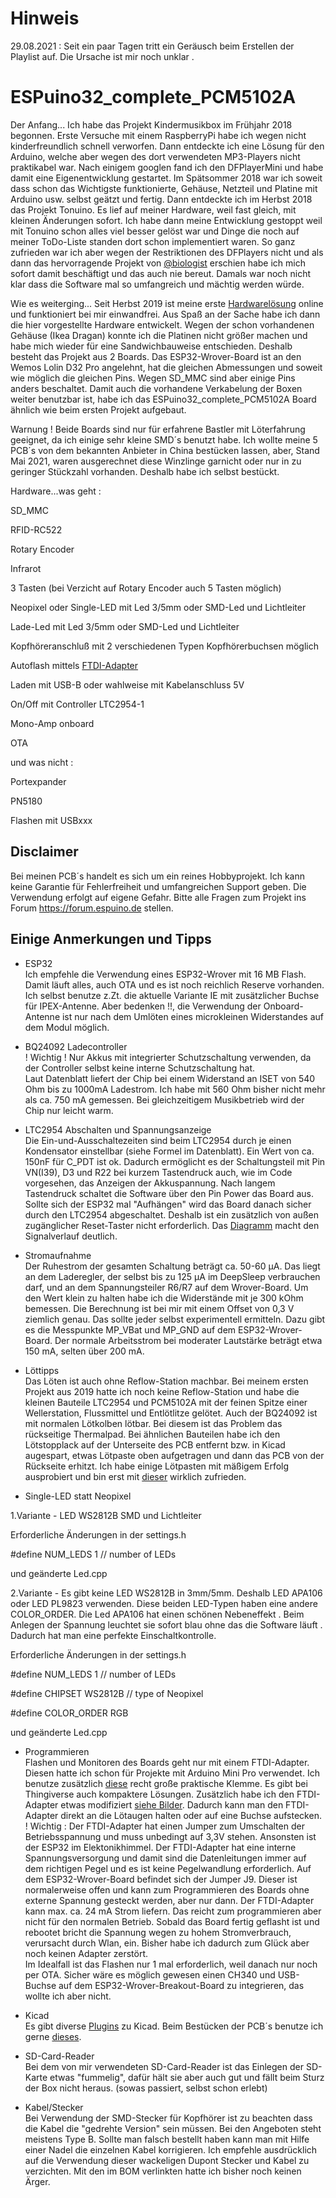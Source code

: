 # Hinweis 
29.08.2021 : Seit ein paar Tagen tritt ein Geräusch beim Erstellen der Playlist auf. Die Ursache ist mir noch unklar . 

# ESPuino32_complete_PCM5102A
 
Der Anfang... Ich habe das Projekt Kindermusikbox im Frühjahr 2018 begonnen. Erste Versuche mit einem RaspberryPi habe ich wegen nicht kinderfreundlich schnell verworfen. Dann entdeckte ich eine Lösung für den Arduino, welche aber wegen des dort verwendeten MP3-Players nicht praktikabel war. Nach einigem googlen fand ich den DFPlayerMini und habe damit eine Eigenentwicklung gestartet. Im Spätsommer 2018 war ich soweit dass schon das Wichtigste funktionierte, Gehäuse, Netzteil und Platine mit Arduino usw. selbst geätzt und fertig. Dann entdeckte ich im Herbst 2018 das Projekt Tonuino. Es lief auf meiner Hardware, weil fast gleich, mit kleinen Änderungen sofort. Ich habe dann meine Entwicklung gestoppt weil mit Tonuino schon alles viel besser gelöst war und Dinge die noch auf meiner ToDo-Liste standen dort schon implementiert waren. So ganz zufrieden war ich aber wegen der Restriktionen des DFPlayers nicht und als dann das hervorragende Projekt von [@biologist](https://github.com/biologist79/ESPuino) erschien habe ich mich sofort damit beschäftigt und das auch nie bereut. Damals war noch nicht klar dass die Software mal so umfangreich und mächtig werden würde.

Wie es weiterging... Seit Herbst 2019 ist meine erste [Hardwarelösung](https://u.pcloud.link/publink/show?code=kZjJVKkZOYso9U99qILNOMm5ehliaFtxldWX) online und funktioniert bei mir einwandfrei. Aus Spaß an der Sache habe ich dann die hier vorgestellte Hardware entwickelt. Wegen der schon vorhandenen Gehäuse (Ikea Dragan) konnte ich die Platinen nicht größer machen und habe mich wieder für eine Sandwichbauweise entschieden. Deshalb besteht das Projekt aus 2 Boards. Das ESP32-Wrover-Board ist an den Wemos Lolin D32 Pro angelehnt, hat die gleichen Abmessungen und soweit wie möglich die gleichen Pins. Wegen SD_MMC sind aber einige Pins anders beschaltet. Damit auch die vorhandene Verkabelung der Boxen weiter benutzbar ist, habe ich das ESPuino32_complete_PCM5102A Board ähnlich wie beim ersten Projekt aufgebaut.

Warnung ! Beide Boards sind nur für erfahrene Bastler mit Löterfahrung geeignet, da ich einige sehr kleine SMD´s benutzt habe.
Ich wollte meine 5 PCB´s von dem bekannten Anbieter in China bestücken lassen, aber, Stand Mai 2021, waren ausgerechnet diese Winzlinge garnicht oder nur in zu geringer Stückzahl vorhanden. Deshalb habe ich selbst bestückt. 


Hardware...was geht :

SD_MMC

RFID-RC522

Rotary Encoder

Infrarot

3 Tasten (bei Verzicht auf Rotary Encoder auch 5 Tasten möglich)

Neopixel oder Single-LED mit Led 3/5mm oder SMD-Led und Lichtleiter

Lade-Led mit Led 3/5mm oder SMD-Led und Lichtleiter

Kopfhöreranschluß mit 2 verschiedenen Typen Kopfhörerbuchsen möglich

Autoflash mittels [FTDI-Adapter](https://de.aliexpress.com/item/32519490747.html?spm=a2g0o.productlist.0.0.915730e8V31VMC&algo_pvid=8c902908-0d1e-43ba-9fd9-eee5b9eb5d2f&algo_exp_id=8c902908-0d1e-43ba-9fd9-eee5b9eb5d2f-0&pdp_ext_f=%7B%22sku_id%22%3A%2257445169811%22%7D)

Laden mit USB-B oder wahlweise mit Kabelanschluss 5V

On/Off mit Controller LTC2954-1

Mono-Amp onboard

OTA

und was nicht :

Portexpander

PN5180

Flashen mit USBxxx                  

## Disclaimer
Bei meinen PCB´s handelt es sich um ein reines Hobbyprojekt. Ich kann keine Garantie für Fehlerfreiheit und umfangreichen Support geben. Die Verwendung erfolgt auf eigene Gefahr. Bitte alle Fragen zum Projekt ins Forum https://forum.espuino.de stellen. 

## Einige Anmerkungen und Tipps

* ESP32  
Ich empfehle die Verwendung eines ESP32-Wrover mit 16 MB Flash. Damit läuft alles, auch OTA und es ist noch reichlich Reserve vorhanden. Ich selbst benutze z.Zt. die aktuelle Variante IE mit zusätzlicher Buchse für IPEX-Antenne. Aber bedenken  !!, die Verwendung der Onboard-Antenne ist nur nach dem Umlöten eines microkleinen Widerstandes auf dem Modul möglich.

* BQ24092 Ladecontroller   
! Wichtig ! Nur Akkus mit integrierter Schutzschaltung verwenden, da der Controller selbst keine interne Schutzschaltung hat.  
Laut Datenblatt liefert der Chip bei einem Widerstand an ISET von 540 Ohm bis zu 1000mA Ladestrom. Ich habe mit 560 Ohm bisher nicht mehr als ca. 750 mA gemessen.
Bei gleichzeitigem Musikbetrieb wird der Chip nur leicht warm.

* LTC2954 Abschalten und Spannungsanzeige   
Die Ein-und-Ausschaltezeiten sind beim LTC2954 durch je einen Kondensator einstellbar (siehe Formel im Datenblatt). Ein Wert von ca. 150nF für C_PDT ist ok.
Dadurch ermöglicht es der Schaltungsteil mit Pin VN(I39), D3 und R22 bei kurzem Tastendruck auch, wie im Code vorgesehen, das Anzeigen der Akkuspannung. Nach langem Tastendruck schaltet die Software über den Pin Power das Board aus. Sollte sich der ESP32 mal "Aufhängen" wird das Board danach sicher durch den LTC2954 abgeschaltet. Deshalb ist ein zusätzlich von außen zugänglicher Reset-Taster nicht erforderlich. Das [Diagramm](https://github.com/compactflash/ESPuino32_complete_PCM5102A/blob/master/Bilder/ESP32_abschalten_mit_power_ein_aus.png) macht den Signalverlauf deutlich.

* Stromaufnahme  
Der Ruhestrom der gesamten Schaltung beträgt ca. 50-60 µA. Das liegt an dem Laderegler, der selbst bis zu 125 µA im DeepSleep verbrauchen darf, und an dem Spannungsteiler R6/R7 auf dem Wrover-Board. Um den Wert klein zu halten habe ich die Widerstände mit je 300 kOhm bemessen. Die Berechnung ist bei mir mit einem Offset von 0,3 V ziemlich genau. Das sollte jeder selbst experimentell ermitteln. Dazu gibt es die Messpunkte MP_VBat und  MP_GND auf dem ESP32-Wrover-Board.
Der normale Arbeitsstrom bei moderater Lautstärke beträgt etwa 150 mA, selten über 200 mA.  

* Löttipps  
Das Löten ist auch ohne Reflow-Station machbar. Bei meinem ersten Projekt aus 2019 hatte ich noch keine Reflow-Station und habe die kleinen Bauteile LTC2954 und PCM5102A mit der feinen Spitze einer Wellerstation, Flussmittel und Entlötlitze gelötet. Auch der BQ24092 ist mit normalen Lötkolben lötbar. Bei diesem ist das Problem das rückseitige Thermalpad. Bei ähnlichen Bauteilen habe ich den Lötstopplack auf der Unterseite des PCB entfernt bzw. in Kicad augespart, etwas Lötpaste oben aufgetragen und dann das PCB von der Rückseite erhitzt. Ich habe einige Lötpasten mit mäßigem Erfolg ausprobiert und bin erst mit [dieser](https://de.aliexpress.com/item/32949138834.html?spm=a2g0s.9042311.0.0.27424c4deLTVcW) wirklich zufrieden.

* Single-LED statt Neopixel    

1.Variante - LED WS2812B SMD und Lichtleiter

Erforderliche Änderungen in der settings.h

#define NUM_LEDS                     1          // number of LEDs

und geänderte Led.cpp

   2.Variante - Es gibt keine LED WS2812B in 3mm/5mm. Deshalb LED APA106 oder LED PL9823 verwenden. Diese beiden LED-Typen haben eine andere COLOR_ORDER. Die Led APA106 hat einen schönen Nebeneffekt . Beim Anlegen der Spannung leuchtet sie sofort blau ohne das die Software läuft . Dadurch hat man eine perfekte Einschaltkontrolle.

Erforderliche Änderungen in der settings.h

#define NUM_LEDS                     1          // number of LEDs

#define CHIPSET                     WS2812B     // type of Neopixel

#define COLOR_ORDER                 RGB

und geänderte Led.cpp

* Programmieren  
Flashen und Monitoren  des Boards geht nur mit einem FTDI-Adapter. Diesen hatte ich schon für Projekte mit Arduino Mini Pro verwendet. Ich benutze zusätzlich [diese](https://de.aliexpress.com/item/1005001409579446.html?spm=a2g0s.9042311.0.0.27424c4dTU9fTo) recht große praktische Klemme. Es gibt bei Thingiverse auch kompaktere Lösungen. Zusätzlich habe ich den FTDI-Adapter etwas modifiziert [siehe Bilder](https://github.com/compactflash/ESPuino32_complete_PCM5102A/tree/master/Bilder). Dadurch kann man den FTDI-Adapter direkt an die Lötaugen halten oder auf eine Buchse aufstecken.
! Wichtig : Der FTDI-Adapter hat einen Jumper zum Umschalten der Betriebsspannung und muss unbedingt auf 3,3V stehen. Ansonsten ist der ESP32 im Elektonikhimmel. Der FTDI-Adapter hat eine interne Spannungsversorgung und damit sind die Datenleitungen immer auf dem richtigen Pegel und es ist keine Pegelwandlung erforderlich. Auf dem ESP32-Wrover-Board befindet sich der Jumper J9. Dieser ist normalerweise offen und kann zum Programmieren des Boards ohne externe Spannung gesteckt werden, aber nur dann. Der FTDI-Adapter kann max. ca. 24 mA Strom liefern. Das reicht zum programmieren aber nicht für den normalen Betrieb. Sobald das Board fertig geflasht ist und rebootet bricht die Spannung wegen zu hohem Stromverbrauch, verursacht durch Wlan, ein. Bisher habe ich dadurch zum Glück aber noch keinen Adapter zerstört.  
Im Idealfall ist das Flashen nur 1 mal erforderlich, weil danach nur noch per OTA. Sicher wäre es möglich gewesen einen CH340 und USB-Buchse auf dem ESP32-Wrover-Breakout-Board zu integrieren, das wollte ich aber nicht.

* Kicad  
Es gibt diverse [Plugins](https://github.com/xesscorp/kicad-3rd-party-tools) zu Kicad. Beim Bestücken der PCB´s benutze ich gerne [dieses](https://github.com/openscopeproject/InteractiveHtmlBom).

* SD-Card-Reader  
Bei dem von mir verwendeten SD-Card-Reader ist das Einlegen der SD-Karte etwas "fummelig", dafür hält sie aber auch gut und fällt beim Sturz der Box nicht heraus. (sowas passiert, selbst schon erlebt)

* Kabel/Stecker  
Bei Verwendung der SMD-Stecker für Kopfhörer ist zu beachten dass die Kabel die "gedrehte Version" sein müssen. Bei den Angeboten steht meistens Type B. Sollte man falsch bestellt haben kann man mit Hilfe einer Nadel die einzelnen Kabel korrigieren.
Ich empfehle ausdrücklich auf die Verwendung dieser wackeligen Dupont Stecker und Kabel zu verzichten. Mit den im BOM verlinkten hatte ich bisher noch keinen Ärger.

